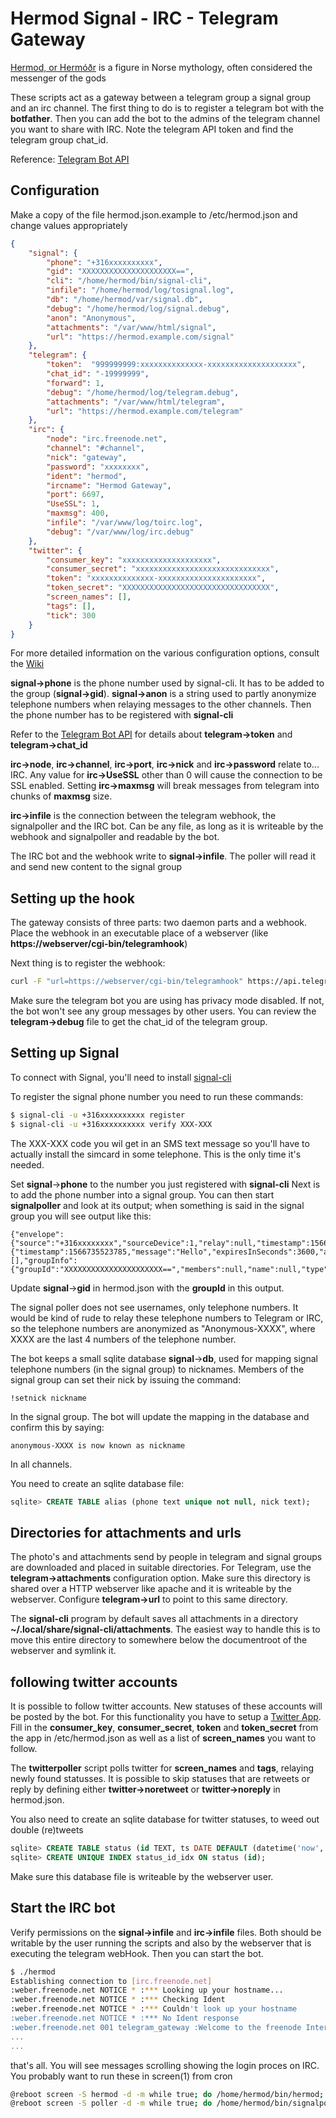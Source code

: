 # Hermod Signal - IRC - Telegram Gateway

[Hermod, or Hermóðr](https://en.wikipedia.org/wiki/Herm%C3%B3%C3%B0r) is a figure in Norse mythology,
often considered the messenger of the gods

These scripts act as a gateway between a telegram group a signal group and an irc channel.
The first thing to do is to register a telegram bot with the **botfather**.
Then you can add the bot to the admins of the telegram channel you want to share with IRC. 
Note the telegram API token and find the telegram group chat\_id.

Reference: [Telegram Bot API](https://core.telegram.org/bots/api "Bot API")

## Configuration

Make a copy of the file hermod.json.example to /etc/hermod.json and change values
appropriately
```json
{       
    "signal": {
        "phone": "+316xxxxxxxxxx",
        "gid": "XXXXXXXXXXXXXXXXXXXXX==",
        "cli": "/home/hermod/bin/signal-cli",
        "infile": "/home/hermod/log/tosignal.log",
        "db": "/home/hermod/var/signal.db",
        "debug": "/home/hermod/log/signal.debug",
        "anon": "Anonymous",
        "attachments": "/var/www/html/signal",
        "url": "https://hermod.example.com/signal"
    },  
    "telegram": {
        "token":  "999999999:xxxxxxxxxxxxxx-xxxxxxxxxxxxxxxxxxxx",
        "chat_id": "-19999999",
        "forward": 1,
        "debug": "/home/hermod/log/telegram.debug",
        "attachments": "/var/www/html/telegram",
        "url": "https://hermod.example.com/telegram"
    },  
    "irc": {
        "node": "irc.freenode.net",
        "channel": "#channel",
        "nick": "gateway",
        "password": "xxxxxxxx",
        "ident": "hermod",
        "ircname": "Hermod Gateway",
        "port": 6697,
        "UseSSL": 1,
        "maxmsg": 400,
        "infile": "/var/www/log/toirc.log",
        "debug": "/var/www/log/irc.debug"
    },
    "twitter": {
        "consumer_key": "xxxxxxxxxxxxxxxxxxxx",
        "consumer_secret": "xxxxxxxxxxxxxxxxxxxxxxxxxxxxxx",
        "token": "xxxxxxxxxxxxxx-xxxxxxxxxxxxxxxxxxxxxx",
        "token_secret": "XXXXXXXXXXXXXXXXXXXXXXXXXXXXXXXXX",
        "screen_names": [],
        "tags": [],
        "tick": 300
    }
}
```
For more detailed information on the various configuration options, consult the [Wiki](./wiki)

**signal-\>phone** is the phone number used by signal-cli. It has to be added to the group (**signal-\>gid**). **signal-\>anon** is a string used to partly anonymize telephone numbers when relaying messages to the other channels. Then the phone number has to be registered with **signal-cli**

Refer to the [Telegram Bot API](https://core.telegram.org/bots/api) for details about **telegram-\>token** and **telegram-\>chat\_id**

**irc-\>node**, **irc-\>channel**, **irc-\>port**, **irc-\>nick** and **irc-\>password** relate to... IRC. Any value for **irc-\>UseSSL** other than 0 will cause the connection to be SSL enabled. Setting **irc-\>maxmsg** will break messages from telegram into chunks of **maxmsg** size.

**irc-\>infile** is the connection between the telegram webhook, the signalpoller and the IRC bot. Can be any file, as long as it is writeable by the webhook and signalpoller and readable by the bot.

The IRC bot and the webhook write to **signal-\>infile**. The poller will read it and send new content to the signal group

## Setting up the hook

The gateway consists of three parts: two daemon parts and a webhook. Place the
webhook in an executable place of a webserver (like **https://webserver/cgi-bin/telegramhook**)

Next thing is to register the webhook:

```bash
curl -F "url=https://webserver/cgi-bin/telegramhook" https://api.telegram.org/bot$TOKEN/setWebhook
```

Make sure the telegram bot you are using has privacy mode disabled. If not, the bot won't see any group messages by other users. You can review the **telegram-\>debug** file to get the chat\_id of the telegram group.

## Setting up Signal

To connect with Signal, you'll need to install [signal-cli](https://github.com/AsamK/signal-cli)

To register the signal phone number you need to run these commands:
```bash
$ signal-cli -u +316xxxxxxxxxx register
$ signal-cli -u +316xxxxxxxxxx verify XXX-XXX
```
The XXX-XXX code you wil get in an SMS text message so you'll have to actually install the simcard in some telephone. This is the only time it's needed.

Set **signal**->**phone** to the number you just registered with **signal-cli**
Next is to add the phone number into a signal group. You can then start **signalpoller** and 
look at its output; when something is said in the signal group you will see output like this:

```text
{"envelope":{"source":"+316xxxxxxxx","sourceDevice":1,"relay":null,"timestamp":1566735523785,"isReceipt":false,"dataMessage":{"timestamp":1566735523785,"message":"Hello","expiresInSeconds":3600,"attachments":[],"groupInfo":{"groupId":"XXXXXXXXXXXXXXXXXXXXXX==","members":null,"name":null,"type":"DELIVER"}},"syncMessage":null,"callMessage":null}}
```
Update **signal**->**gid** in hermod.json  with the **groupId** in this output.

The signal poller does not see usernames, only telephone numbers. It would be kind of rude to relay these telephone numbers to Telegram or IRC, so the telephone numbers are anonymized as "Anonymous-XXXX", where XXXX are the last 4 numbers of the telephone number.

The bot keeps a small sqlite database **signal**->**db**, used for mapping signal telephone numbers (in the signal group) to nicknames. Members of the signal group can set their nick by issuing the command:
```text
!setnick nickname
```
In the signal group. The bot will update the mapping in the database and confirm this by saying:
```text
anonymous-XXXX is now known as nickname
```
In all channels.

You need to create an sqlite database file:
```sql
sqlite> CREATE TABLE alias (phone text unique not null, nick text);
```

## Directories for attachments and urls

The photo's and attachments send by people in telegram and signal groups are downloaded and placed in suitable directories. For Telegram, use the **telegram-\>attachments** configuration option. Make sure this directory is shared over a HTTP webserver like apache and it is writeable by the webserver. Configure **telegram-\>url** to point to this same directory.

The **signal-cli** program by default saves all attachments in a directory **~/.local/share/signal-cli/attachments**. The easiest way to handle this is to move this entire directory to somewhere below the documentroot of the webserver and symlink it.

## following twitter accounts

It is possible to follow twitter accounts. New statuses of these accounts will be posted by the bot. For this functionality you have to setup a [Twitter App](https://developer.twitter.com/en/apps). Fill in the **consumer\_key**, **consumer\_secret**, **token** and **token\_secret** from the app in /etc/hermod.json as well as a list of **screen\_names** you want to follow.

The **twitterpoller** script polls twitter for **screen\_names** and **tags**, relaying newly found statusses. It is possible to skip statuses that are retweets or reply by defining either **twitter-\>noretweet** or **twitter-\>noreply** in hermod.json.

You also need to create an sqlite database for twitter statuses, to weed out double (re)tweets
```sql
sqlite> CREATE TABLE status (id TEXT, ts DATE DEFAULT (datetime('now','localtime')));
sqlite> CREATE UNIQUE INDEX status_id_idx ON status (id);
```
Make sure this database file is writeable by the webserver user.

## Start the IRC bot

Verify permissions on the **signal-\>infile** and **irc-\>infile** files. Both should be writable by the user running the scripts and also by the webserver that is executing the telegram webHook. Then you can start the bot.

```bash
$ ./hermod
Establishing connection to [irc.freenode.net]
:weber.freenode.net NOTICE * :*** Looking up your hostname...
:weber.freenode.net NOTICE * :*** Checking Ident
:weber.freenode.net NOTICE * :*** Couldn't look up your hostname
:weber.freenode.net NOTICE * :*** No Ident response
:weber.freenode.net 001 telegram_gateway :Welcome to the freenode Internet Relay Chat Network telegram_gateway
...
...

```
that's all. You will see messages scrolling showing the login proces on IRC. You probably want to run these in screen(1) from cron
```bash
@reboot screen -S hermod -d -m while true; do /home/hermod/bin/hermod; done
@reboot screen -S poller -d -m while true; do /home/hermod/bin/signalpoller; done
```
